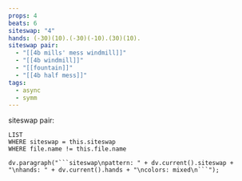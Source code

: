 ```yaml
---
props: 4
beats: 6
siteswap: "4"
hands: (-30)(10).(-30)(-10).(30)(10).
siteswap pair:
  - "[[4b mills' mess windmill]]"
  - "[[4b windmill]]"
  - "[[fountain]]"
  - "[[4b half mess]]"
tags:
  - async
  - symm
---
```


siteswap pair:
```dataview
LIST
WHERE siteswap = this.siteswap
WHERE file.name != this.file.name
```
```dataviewjs
dv.paragraph("```siteswap\npattern: " + dv.current().siteswap + "\nhands: " + dv.current().hands + "\ncolors: mixed\n```");
```
